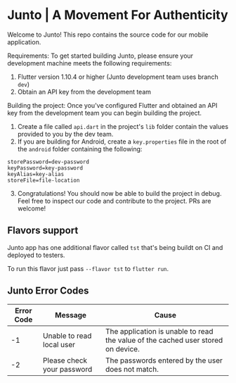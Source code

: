 # Junto | A Movement For Authenticity
Welcome to Junto! This repo contains the source code for our mobile application. 

Requirements: 
To get started building Junto, please ensure your development machine meets the following requirements:
1) Flutter version 1.10.4 or higher (Junto development team uses branch `dev`)
2) Obtain an API key from the development team

Building the project:
Once you've configured Flutter and obtained an API key from the development team you can begin building the project. 

1) Create a file called `api.dart` in the project's `lib` folder contain the values provided to you by the dev team. 
2) If you are building for Android, create a `key.properties` file in the root of the `android` folder  containing the following:
```
storePassword=dev-password
keyPassword=key-password
keyAlias=key-alias
storeFile=file-location
```
3) Congratulations! You should now be able to build the project in debug. Feel free to inspect our code and contribute to the project. PRs are welcome!

## Flavors support

Junto app has one additional flavor called `tst` that's being buildt on CI and deployed to testers.

To run this flavor just pass `--flavor tst` to `flutter run`.

## Junto Error Codes 
| Error Code  | Message  | Cause  |  
|---|---|---|
|  -1  | Unable to read local user   | The application is unable to read the value of the cached user stored on device.  |   
| -2   | Please check your password  | The passwords entered by the user does not match.   |  
  